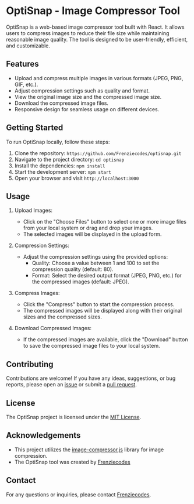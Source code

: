# OptiSnap - Image Compressor Tool

OptiSnap is a web-based image compressor tool built with React. It allows users to compress images to reduce their file size while maintaining reasonable image quality. The tool is designed to be user-friendly, efficient, and customizable.

## Features

- Upload and compress multiple images in various formats (JPEG, PNG, GIF, etc.).
- Adjust compression settings such as quality and format.
- View the original image size and the compressed image size.
- Download the compressed image files.
- Responsive design for seamless usage on different devices.

## Getting Started

To run OptiSnap locally, follow these steps:

1. Clone the repository: `https://github.com/Frenziecodes/optisnap.git`
2. Navigate to the project directory: `cd optisnap`
3. Install the dependencies: `npm install`
4. Start the development server: `npm start`
5. Open your browser and visit `http://localhost:3000`

## Usage

1. Upload Images:

   - Click on the "Choose Files" button to select one or more image files from your local system or drag and drop your images.
   - The selected images will be displayed in the upload form.

2. Compression Settings:

   - Adjust the compression settings using the provided options:
     - Quality: Choose a value between 1 and 100 to set the compression quality (default: 80).
     - Format: Select the desired output format (JPEG, PNG, etc.) for the compressed images (default: JPEG).

3. Compress Images:

   - Click the "Compress" button to start the compression process.
   - The compressed images will be displayed along with their original sizes and the compressed sizes.

4. Download Compressed Images:
   - If the compressed images are available, click the "Download" button to save the compressed image files to your local system.

## Contributing

Contributions are welcome! If you have any ideas, suggestions, or bug reports, please open an [issue](https://github.com/Frenziecodes/optisnap/issues) or submit a [pull request](https://github.com/Frenziecodes/optisnap/pulls).

## License

The OptiSnap project is licensed under the [MIT License](https://opensource.org/licenses/MIT).

## Acknowledgements

- This project utilizes the [image-compressor.js](https://github.com/xkeshi/image-compressor) library for image compression.
- The OptiSnap tool was created by [Frenziecodes](https://github.com/Frenziecodes)

## Contact

For any questions or inquiries, please contact [Frenziecodes](mailto:coderflame3@gmail.com).

